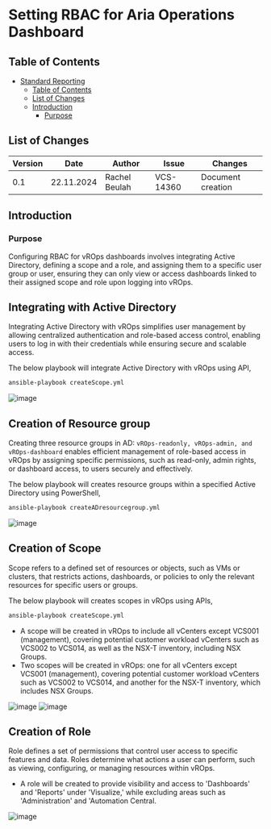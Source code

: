 # Setting RBAC for Aria Operations Dashboard

## Table of Contents
- [Standard Reporting](#Standard-Reporting)
  - [Table of Contents](#table-of-contents)
  - [List of Changes](#list-of-changes)
  - [Introduction](#introduction)
    - [Purpose](#Scope)
   
## List of Changes

| Version | Date       | Author       | Issue    | Changes           |
|---------|------------|--------------|----------|-------------------|
| 0.1     | 22.11.2024 | Rachel Beulah | VCS-14360| Document creation |

## Introduction

### Purpose

Configuring RBAC for vROps dashboards involves integrating Active Directory, defining a scope and a role, and assigning them to a specific user group or user, ensuring they can only view or access dashboards linked to their assigned scope and role upon logging into vROps.

## Integrating with Active Directory

Integrating Active Directory with vROps simplifies user management by allowing centralized authentication and role-based access control, enabling users to log in with their credentials while ensuring secure and scalable access.

The below playbook will integrate Active Directory with vROps using API,
```markdown
ansible-playbook createScope.yml
```

![image](/workInstructions/images/wiStandardReporting/ADintegration.png)


## Creation of Resource group

Creating three resource groups in AD: `vROps-readonly, vROps-admin, and vROps-dashboard` enables efficient management of role-based access in vROps by assigning specific permissions, such as read-only, admin rights, or dashboard access, to users securely and effectively.

The below playbook will creates resource groups within a specified Active Directory using PowerShell,
```markdown
ansible-playbook createADresourcegroup.yml
```

![image](/workInstructions/images/wiStandardReporting/ADresourcegroup.png)


## Creation of Scope

Scope refers to a defined set of resources or objects, such as VMs or clusters, that restricts actions, dashboards, or policies to only the relevant resources for specific users or groups.

The below playbook will creates scopes in vROps using APIs,
```markdown
ansible-playbook createScope.yml
```
- A scope will be created in vROps to include all vCenters except VCS001 (management), covering potential customer workload vCenters such as VCS002 to VCS014, as well as the NSX-T inventory, including NSX Groups.
- Two scopes will be created in vROps: one for all vCenters except VCS001 (management), covering potential customer workload vCenters such as VCS002 to VCS014, and another for the NSX-T inventory, which includes NSX Groups.

![image](/workInstructions/images/wiStandardReporting/scope.png)
![image](/workInstructions/images/wiStandardReporting/scope.png)


## Creation of Role

 Role defines a set of permissions that control user access to specific features and data. Roles determine what actions a user can perform, such as viewing, configuring, or managing resources within vROps.

 - A role will be created to provide visibility and access to 'Dashboards' and 'Reports' under 'Visualize,' while excluding areas such as 'Administration' and 'Automation Central.

![image](/workInstructions/images/wiStandardReporting/role.png)


